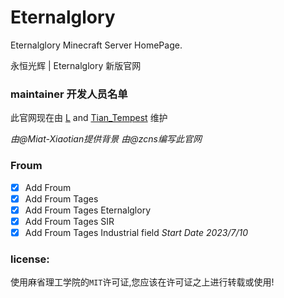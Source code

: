 # Eternalglory

Eternalglory Minecraft Server HomePage.<br>

永恒光辉 | Eternalglory 新版官网

### maintainer 开发人员名单

此官网现在由 [L](https://github.com/ze8611) and [Tian_Tempest](https://github.com/Mint-xiaotian) 维护<br>

*由@Miat-Xiaotian提供背景*
*由@zcns编写此官网*

### Froum
- [X] Add Froum
- [X] Add Froum Tages
- [X] Add Froum Tages Eternalglory 
- [X] Add Froum Tages SIR
- [X] Add Froum Tages Industrial field
*Start Date 2023/7/10*  

### license:

使用麻省理工学院的``MIT``许可证,您应该在许可证之上进行转载或使用!
